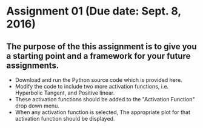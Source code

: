 # Assignment 01 (Due date: Sept. 8, 2016)

<h2>The purpose of the this assignment is to give you a starting point and a framework for your future assignments.</h2>

* Download and run the Python source code which is provided here.
* Modify the code to include two more activation functions, i.e. Hyperbolic Tangent,  and Positive linear.
* These activation functions should be added to the "Activation Function" drop down menu.
* When any activation function is selected, The appropriate plot for that activation function should be displayed.
